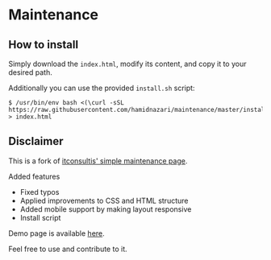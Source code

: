 Maintenance
===========

How to install
--------------

Simply download the `index.html`, modify its content, and copy it to your desired path.

Additionally you can use the provided `install.sh` script:

    $ /usr/bin/env bash <(\curl -sSL https://raw.githubusercontent.com/hamidnazari/maintenance/master/install.sh) > index.html

Disclaimer
----------

This is a fork of [itconsultis' simple maintenance page](https://github.com/itconsultis/maintenance).

Added features

* Fixed typos
* Applied improvements to CSS and HTML structure
* Added mobile support by making layout responsive
* Install script

Demo page is available [here](http://h.am.id.au/demos/maintenance).

Feel free to use and contribute to it.
